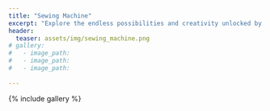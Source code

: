 ```yaml
---
title: "Sewing Machine"
excerpt: "Explore the endless possibilities and creativity unlocked by the sewing machine, a must-have for both novice and expert sewers."
header:
  teaser: assets/img/sewing_machine.png
# gallery:
#   - image_path: 
#   - image_path: 
#   - image_path: 
   
---
```

{% include gallery %}